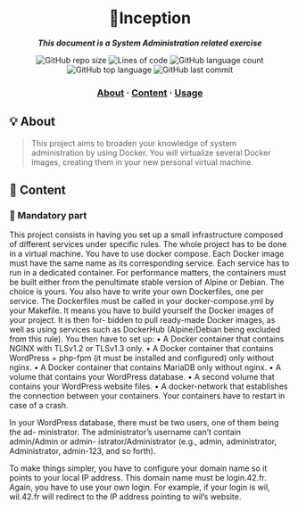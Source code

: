 <h1 align="center">
  🐚Inception
</h1>

<p align="center">
	<b><i>This document is a System Administration related exercise</i></b><br>
</p>

<p align="center">
	<img alt="GitHub repo size" src="https://img.shields.io/github/repo-size/brook5407/42KL_inception">
	<img alt="Lines of code" src="https://img.shields.io/tokei/lines/github/brook5407/42KL_inception">
	<img alt="GitHub language count" src="https://img.shields.io/github/languages/count/brook5407/42KL_inception">
	<img alt="GitHub top language" src="https://img.shields.io/github/languages/top/brook5407/42KL_inception">
	<img alt="GitHub last commit" src="https://img.shields.io/github/last-commit/brook5407/42KL_inception">
</p>

<h3 align="center">
	<a href="#-about">About</a>
	<span> · </span>
  	<a href="#-content">Content</a>
	<span> · </span>
	<a href="#%EF%B8%8F-usage">Usage</a>
</h3>

## 💡 About

> This project aims to broaden your knowledge of system administration by using Docker. You will virtualize several Docker images, creating them in your new personal virtual machine.

## 🚀 Content

### 🚩 Mandatory part

This project consists in having you set up a small infrastructure composed of different services under specific rules. The whole project has to be done in a virtual machine. You have to use docker compose.
Each Docker image must have the same name as its corresponding service.
Each service has to run in a dedicated container.
For performance matters, the containers must be built either from the penultimate stable version of Alpine or Debian. The choice is yours.
You also have to write your own Dockerfiles, one per service. The Dockerfiles must be called in your docker-compose.yml by your Makefile.
It means you have to build yourself the Docker images of your project. It is then for- bidden to pull ready-made Docker images, as well as using services such as DockerHub (Alpine/Debian being excluded from this rule).
You then have to set up:
• A Docker container that contains NGINX with TLSv1.2 or TLSv1.3 only.
• A Docker container that contains WordPress + php-fpm (it must be installed and configured) only without nginx.
• A Docker container that contains MariaDB only without nginx.
• A volume that contains your WordPress database.
• A second volume that contains your WordPress website files.
• A docker-network that establishes the connection between your containers. Your containers have to restart in case of a crash.

In your WordPress database, there must be two users, one of them being the ad- ministrator. The administrator’s username can’t contain admin/Admin or admin- istrator/Administrator (e.g., admin, administrator, Administrator, admin-123, and so forth).

To make things simpler, you have to configure your domain name so it points to your local IP address.
This domain name must be login.42.fr. Again, you have to use your own login.
For example, if your login is wil, wil.42.fr will redirect to the IP address pointing to wil’s website.

